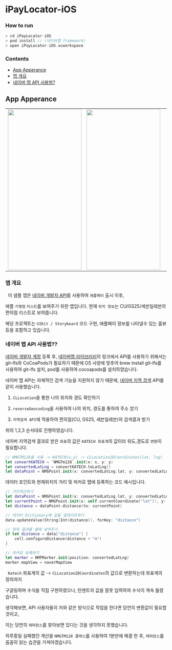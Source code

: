 # iPayLocator-iOS

### How to run

```Swift
> cd iPayLocator-iOS
> pod install // (네이버맵 framework)
> open iPayLocator-iOS.xcworkspace
```
### Contents

- [App Apperance](https://github.com/alex99091/iPayLocator-iOS#app-apperance)
- [앱 개요](https://github.com/alex99091/iPayLocator-iOS#앱-개요)
- [네이버 맵 API 사용법?](https://github.com/alex99091/iPayLocator-iOS#네이버-맵-API-사용법??)


## App Apperance

<table>
<tr>
<td>
<img src="https://user-images.githubusercontent.com/111719007/224352104-1522c40c-9bcf-4c87-b565-8b5eb53be5b1.gif" width="230" height="500"/>
</td>
<td>
<img src="https://user-images.githubusercontent.com/111719007/224352135-d34baf1d-71ab-4c2c-8a69-4a7b518bbd90.gif" width="230" height="500"/>
</td>
<td>
</table>

### 앱 개요

&nbsp; 이 샘플 앱은 [네이버 개발자 API](https://developers.naver.com/main/)를 사용하여 `애플페이` 출시 이후, 
  
애플 `가맹점` `리스트`를 보여주기 위한 앱입니다. 현재 `위치 정보`는 CU/GS25/세븐일레븐의 편의점 리스트로 보여줍니다.

해당 프로젝트는 `UIKit / Storyboard` 코드 구현, 애플페이 정보를 나타낼수 있는 홈뷰등을 포함하고 있습니다.

### 네이버 맵 API 사용법??

[네이버 개발자 계정](https://developers.naver.com/main/) 등록 후, [네이버맵 라이브러리](https://github.com/navermaps/ios-map-sdk)의 링크에서 API를 사용하기 위해서는 git-lfs와 CoCoaPods가 필요하기 때문에 OS 사양에 맞추어 brew install git-lfs를 사용하여 git-lfs 설치, pod를 사용하여 cocoapods를 설치하였습니다.

네이버 맵 API는 자체적인 검색 기능을 지원하지 않기 때문에, [네이버 지역 검색](https://developers.naver.com/docs/serviceapi/search/local/local.md) API를 같이 사용했습니다.

1. `CLLocation`을 통한 나의 위치와 경도 확인하기

2. `reverseGeocoding`을 사용하여 나의 위치, 경도를 통하여 주소 얻기

3. `지역검색 API`에 적용하여 편의점(CU, GS25, 세븐일레븐)의 검색결과 받기

위의 1,2,3 순서대로 진행하였습니다.

네이버 지역검색 결과로 받은 `좌표`의 값은 `KATECH 좌표계`의 값이라 위도,경도로 `변환`이 필요합니다.

```Swift
// NMGTM128을 사용 -> KATECH(x,y) -> CLLocation2DCoordinates(lat, lng)
let convertKATECH = `NMGTm128`.init(x: x, y: y)
let convertedLatLng = convertKATECH.toLatLng()
let dataPoint = NMGPoint.init(x: convertedLatLng.lat, y: convertedLatLng.lng)
```

데이터 포인트와 현재위치의 거리 및 마커로 맵에 등록하는 코드 예시입니다.
```Swift
// 거리계산하기
let dataPoint = NMGPoint.init(x: convertedLatLng.lat, y: convertedLatLng.lng)
let currentPoint = NMGPoint.init(x: self.currentCoordinate["lat"]!, y: self.currentCoordinate["lng"]!)
let distance = dataPoint.distance(to: currentPoint)

// 데이터 Dictionary에 값을 업데이트하기
data.updateValue(String(Int(distance)), forKey: "distance")

// 위의 결과를 셀에 넣어주기
if let distance = data["distance"] {
    cell.configureDistance(distance + "m")
}

// 마커로 등록하기
let marker = NMFMarker.init(position: convertedLatLng)
marker.mapView = naverMapView
```

&nbsp; `Katech` 좌표계의 값 -> `CLLocation2DCoordinates`의 값으로 변환하는데 좌표계의 정의까지 

구글링하며 수식을 직접 구현하였으나, 탄젠트의 값을 잘못 입력하여 수식이 계속 틀렸습니다. 

생각해보면, API 사용자들이 저와 같은 방식으로 작업을 한다면 당연히 변환값이 필요할 것이고, 

이는 당연히 `레퍼런스`를 찾아보면 있다는 것을 생각하지 못했습니다. 

하루종일 실패했던 계산을 `NMGTM128 클래스`를 사용하여 1분만에 해결 한 후, `레퍼런스`를 꼼꼼히 읽는 습관을 가져야겠습니다.

  
